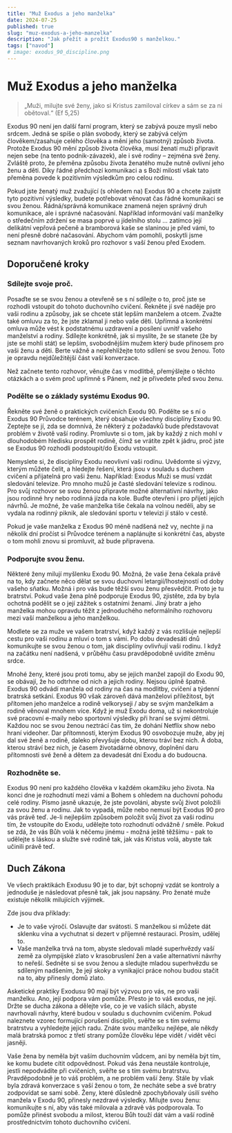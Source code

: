 ```yaml
---
title: "Muž Exodus a jeho manželka"
date: 2024-07-25
published: true
slug: "muz-exodus-a-jeho-manzelka"
description: "Jak přežít a prožít Exodus90 s manželkou."
tags: ["navod"]
# image: exodus_90_discipline.png
---
```


# Muž Exodus a jeho manželka

> „Muži, milujte své ženy, jako si Kristus zamiloval církev a sám se za ni obětoval.“ (Ef 5,25)

Exodus 90 není jen další farní program, který se zabývá pouze myslí nebo srdcem. Jedná se spíše o plán svobody, který se zabývá celým člověkem/zasahuje celého člověka a mění jeho (samotný) způsob života. Protože Exodus 90 mění způsob života člověka, musí ženatí muži připravit nejen sebe (na tento podnik-závazek), ale i své rodiny – zejména své ženy. Zvláště proto, že přeměna způsobu života ženatého muže nutně ovlivní jeho ženu a děti. Díky řádné předchozí komunikaci a s Boží milostí však tato přeměna povede k pozitivním výsledkům pro celou rodinu.

Pokud jste ženatý muž zvažující (s ohledem na) Exodus 90 a chcete zajistit tyto pozitivní výsledky, budete potřebovat věnovat čas řádné komunikaci se svou ženou. Řádná/správná komunikace znamená nejen správný druh komunikace, ale i správné načasování. Například informování vaší manželky o středečním zdržení se masa poprvé u jídelního stolu ... zatímco její delikátní vepřová pečeně a bramborová kaše se slaninou je před vámi, to není přesně dobré načasování. Abychom vám pomohli, poskytli jsme seznam navrhovaných kroků pro rozhovor s vaší ženou před Exodem.

## Doporučené kroky

### Sdílejte svoje proč.

Posaďte se se svou ženou a otevřeně se s ní sdílejte o to, proč jste se rozhodli vstoupit do tohoto duchovního cvičení. Řekněte jí své naděje pro vaši rodinu a způsoby, jak se chcete stát lepším manželem a otcem. Zvažte také omluvu za to, že jste zklamal ji nebo vaše děti. Upřímná a konkrétní omluva může vést k podstatnému uzdravení a posílení uvnitř vašeho manželství a rodiny. Sdílejte konkrétně, jak si myslíte, že se stanete (že by jste se mohli stát) se lepším, svobodnějším mužem který bude přínosem pro vaši ženu a děti. Berte vážně a nepřehlížejte toto sdílení se svou ženou. Toto je opravdu nejdůležitější část vaší konverzace.​

Než začnete tento rozhovor, věnujte čas v modlitbě, přemýšlejte o těchto otázkách a o svém proč upřímně s Pánem, než je přivedete před svou ženu.

### Podělte se o základy systému Exodus 90.

Řekněte své ženě o praktických cvičeních Exodu 90. Podělte se s ní o Exodus 90 Průvodce terénem, který obsahuje všechny disciplíny Exodu 90. Zeptejte se jí, zda se domnívá, že některý z požadavků bude představovat problém v životě vaší rodiny. Promluvte si o tom, jak by každý z nich mohl v dlouhodobém hledisku prospět rodině, čímž se vrátíte zpět k jádru, proč jste se Exodus 90 rozhodli podstoupit/do Exodu vstoupit.

Nemyslete si, že disciplíny Exodu neovlivní vaši rodinu. Uvědomte si výzvy, kterým můžete čelit, a hledejte řešení, která jsou v souladu s duchem cvičení a přijatelná pro vaši ženu. Například: Exodus Muži se musí vzdát sledování televize. Pro mnoho mužů je časté sledování televize s rodinou. Pro svůj rozhovor se svou ženou připravte možné alternativní návrhy, jako jsou rodinné hry nebo rodinná jízda na kole. Buďte otevřeni i pro přijetí jejích návrhů. Je možné, že vaše manželka tiše čekala na volnou neděli, aby se vydala na rodinný piknik, ale sledování sportu v televizi jí stálo v cestě.

Pokud je vaše manželka z Exodus 90 méně nadšená než vy, nechte ji na několik dní pročíst si Průvodce terénem a naplánujte si konkrétní čas, abyste o tom mohli znovu si promluvit, až bude připravena.

### Podporujte svou ženu.

Některé ženy milují myšlenku Exodu 90. Možná, že vaše žena čekala právě na to, kdy začnete něco dělat se svou duchovní letargií/lhostejností od doby vašeho sňatku. Možná i pro vás bude těžší svou ženu přesvědčit. Proto je tu bratrství. Pokud vaše žena plně podporuje Exodus 90, zjistěte, zda by byla ochotná podělit se o její zážitek s ostatními ženami. Jiný bratr a jeho manželka mohou opravdu těžit z jednoduchého neformálního rozhovoru mezi vaší manželkou a jeho manželkou.

Modlete se za muže ve vašem bratrství, když každý z vás rozlišuje nejlepší cestu pro vaši rodinu a mluví o tom s vámi. Po dobu devadesáti dnů komunikujte se svou ženou o tom, jak disciplíny ovlivňují vaši rodinu. I když na začátku není nadšená, v průběhu času pravděpodobně uvidíte změnu srdce.

Mnohé ženy, které jsou proti tomu, aby se jejich manžel zapojil do Exodu 90, se obávají, že ho odtrhne od nich a jejich rodiny. Nejsou úplně špatně. Exodus 90 odvádí manžela od rodiny na čas na modlitby, cvičení a týdenní bratrská setkání. Exodus 90 však zároveň dává manželovi příležitost, být přítomen jeho manželce a rodině velkoryseji / aby se svým manželkám a rodině věnoval mnohem více. Když je muž Exodu doma, už si nekontroluje své pracovní e-maily nebo sportovní výsledky při hraní se svými dětmi. Každou noc se svou ženou neztrácí čas tím, že dohání Netflix show nebo hraní videoher. Dar přítomnosti, kterým Exodus 90 osvobozuje muže, aby jej dal své ženě a rodině, daleko převyšuje dobu, kterou tráví bez nich. A doba, kterou stráví bez nich, je časem životadárné obnovy, doplnění daru přítomnosti své ženě a dětem za devadesát dní Exodu a do budoucna.

### Rozhodněte se.

Exodus 90 není pro každého člověka v každém okamžiku jeho života. Na konci dne je rozhodnutí mezi vámi a Bohem s ohledem na duchovní pohodu celé rodiny. Písmo jasně ukazuje, že jste povoláni, abyste svůj život položili za svou ženu a rodinu. Jak to vypadá, může nebo nemusí být Exodus 90 pro vás právě teď. Je-li nejlepším způsobem položit svůj život za vaši rodinu tím, že vstoupíte do Exodu, udělejte toto rozhodnutí odvážně / směle. Pokud se zdá, že vás Bůh volá k něčemu jinému - možná ještě těžšímu - pak to udělejte s láskou a služte své rodině tak, jak vás Kristus volá, abyste tak učinili právě teď.

## Duch Zákona

Ve všech praktikách Exodusu 90 je to dar, být schopný vzdát se kontroly a jednoduše je následovat přesně tak, jak jsou napsány. Pro ženaté muže existuje několik milujících výjimek.

Zde jsou dva příklady:​

- Je to vaše výročí. Oslavujte dar svátosti. S manželkou si můžete dát sklenku vína a vychutnat si dezert v příjemné restauraci. Prosím, udělej to.
- Vaše manželka trvá na tom, abyste sledovali mladé superhvězdy vaší země za olympijské zlato v krasobruslení žen a vaše alternativní návrhy to neřeší. Sedněte si se svou ženou a sledujte mladou superhvězdu se sdíleným nadšením, že její skoky a vynikající práce nohou budou stačit na to, aby přinesly domů zlato.

Asketické praktiky Exodusu 90 mají být výzvou pro vás, ne pro vaši manželku. Ano, její podpora vám pomůže. Přesto je to váš exodus, ne její. Držte se ducha zákona a dělejte vše, co je ve vašich silách, abyste navrhovali návrhy, které budou v souladu s duchovním cvičením. Pokud naleznete vzorec formující porušení disciplín, svěřte se s tím svému bratrstvu a vyhledejte jejich radu. Znáte svou manželku nejlépe, ale někdy malá bratrská pomoc z třetí strany pomůže člověku lépe vidět / vidět věci jasněji.

Vaše žena by neměla být vaším duchovním vůdcem, ani by neměla být tím, ke komu budete cítit odpovědnost. Pokud vás žena neustále kontroluje, jestli nepodvádíte při cvičeních, svěřte se s tím svému bratrstvu. Pravděpodobně je to váš problém, a ne problém vaší ženy. Stále by však byla zdravá konverzace s vaší ženou o tom, že necháte sebe a své bratry zodpovídat se sami sobě. Ženy, které důsledně zpochybňovaly úsilí svého manžela v Exodu 90, přinesly nezdravé výsledky. Milujte svou ženu: komunikujte s ní, aby vás také milovala a zdravě vás podporovala. To pomůže přinést svobodu a milost, kterou Bůh touží dát vám a vaší rodině prostřednictvím tohoto duchovního cvičení.
